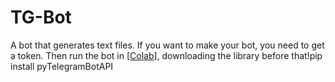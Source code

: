 # TG-Bot
A bot that generates text files.
If you want to make your bot, you need to get a token. Then run the bot in [[Colab](https://colab.research.google.com/)], downloading the library before that!pip install pyTelegramBotAPI
